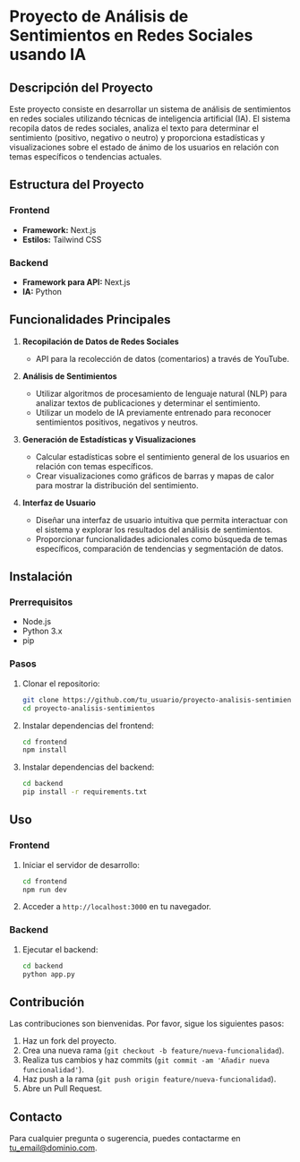# Proyecto de Análisis de Sentimientos en Redes Sociales usando IA

## Descripción del Proyecto

Este proyecto consiste en desarrollar un sistema de análisis de sentimientos en redes sociales utilizando técnicas de inteligencia artificial (IA). El sistema recopila datos de redes sociales, analiza el texto para determinar el sentimiento (positivo, negativo o neutro) y proporciona estadísticas y visualizaciones sobre el estado de ánimo de los usuarios en relación con temas específicos o tendencias actuales.

## Estructura del Proyecto

### Frontend
- **Framework:** Next.js
- **Estilos:** Tailwind CSS

### Backend
- **Framework para API:** Next.js
- **IA:** Python

## Funcionalidades Principales
1. **Recopilación de Datos de Redes Sociales**
   - API para la recolección de datos (comentarios) a través de YouTube.

2. **Análisis de Sentimientos**
   - Utilizar algoritmos de procesamiento de lenguaje natural (NLP) para analizar textos de publicaciones y determinar el sentimiento.
   - Utilizar un modelo de IA previamente entrenado para reconocer sentimientos positivos, negativos y neutros.

3. **Generación de Estadísticas y Visualizaciones**
   - Calcular estadísticas sobre el sentimiento general de los usuarios en relación con temas específicos.
   - Crear visualizaciones como gráficos de barras y mapas de calor para mostrar la distribución del sentimiento.

4. **Interfaz de Usuario**
   - Diseñar una interfaz de usuario intuitiva que permita interactuar con el sistema y explorar los resultados del análisis de sentimientos.
   - Proporcionar funcionalidades adicionales como búsqueda de temas específicos, comparación de tendencias y segmentación de datos.

## Instalación

### Prerrequisitos
- Node.js
- Python 3.x
- pip

### Pasos
1. Clonar el repositorio:
   ```sh
   git clone https://github.com/tu_usuario/proyecto-analisis-sentimientos.git
   cd proyecto-analisis-sentimientos
   ```

2. Instalar dependencias del frontend:
   ```sh
   cd frontend
   npm install
   ```

3. Instalar dependencias del backend:
   ```sh
   cd backend
   pip install -r requirements.txt
   ```

## Uso

### Frontend
1. Iniciar el servidor de desarrollo:
   ```sh
   cd frontend
   npm run dev
   ```
2. Acceder a `http://localhost:3000` en tu navegador.

### Backend
1. Ejecutar el backend:
   ```sh
   cd backend
   python app.py
   ```

## Contribución
Las contribuciones son bienvenidas. Por favor, sigue los siguientes pasos:
1. Haz un fork del proyecto.
2. Crea una nueva rama (`git checkout -b feature/nueva-funcionalidad`).
3. Realiza tus cambios y haz commits (`git commit -am 'Añadir nueva funcionalidad'`).
4. Haz push a la rama (`git push origin feature/nueva-funcionalidad`).
5. Abre un Pull Request.

## Contacto
Para cualquier pregunta o sugerencia, puedes contactarme en [tu_email@dominio.com](mailto:tu_email@dominio.com).